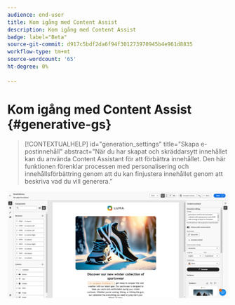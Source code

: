 ```yaml
---
audience: end-user
title: Kom igång med Content Assist
description: Kom igång med Content Assist
badge: label="Beta"
source-git-commit: d917c5bdf2da6f94f301273970945b4e961d8835
workflow-type: tm+mt
source-wordcount: '65'
ht-degree: 0%

---
```



# Kom igång med Content Assist {#generative-gs}

>[!CONTEXTUALHELP]
>id="generation_settings"
>title="Skapa e-postinnehåll"
>abstract="När du har skapat och skräddarsytt innehållet kan du använda Content Assistant för att förbättra innehållet. Den här funktionen förenklar processen med personalisering och innehållsförbättring genom att du kan finjustera innehållet genom att beskriva vad du vill generera."

![](assets/gs-genai.png)
